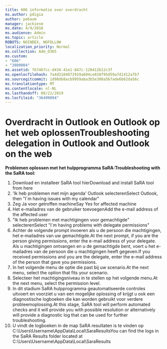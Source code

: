 ```yaml
---
title: 606 informatie over overdracht
ms.author: pdigia
author: pebaum
manager: jackiesm
ms.date: 4/9/2018
ms.audience: Admin
ms.topic: article
ROBOTS: NOINDEX, NOFOLLOW
localization_priority: Normal
ms.collection: Adm_O365
ms.custom:
- "606"
- "3800004"
ms.assetid: f67467cc-d434-41e1-847c-120412b12c3f
ms.openlocfilehash: 7a4d3104072919a604ce828f95d59a7d1412a7b7
ms.sourcegitcommit: 1d98db8acb9959aba3b5e308a567ade6b62da56c
ms.translationtype: MT
ms.contentlocale: nl-NL
ms.lasthandoff: 08/22/2019
ms.locfileid: "36499094"
---
```

# <a name="troubleshooting-delegation-in-outlook-and-outlook-on-the-web"></a><span data-ttu-id="b3107-102">Overdracht in Outlook en Outlook op het web oplossen</span><span class="sxs-lookup"><span data-stu-id="b3107-102">Troubleshooting delegation in Outlook and Outlook on the web</span></span>

<span data-ttu-id="b3107-103">**Problemen oplossen met het hulpprogramma SaRA:**</span><span class="sxs-lookup"><span data-stu-id="b3107-103">**Troubleshooting with the SaRA tool:**</span></span>

1. <span data-ttu-id="b3107-104">Download en installeer SaRA tool hier</span><span class="sxs-lookup"><span data-stu-id="b3107-104">Download and install SaRA tool from here</span></span>
1. <span data-ttu-id="b3107-105">'Ik heb problemen met mijn agenda' Outlook selecteren</span><span class="sxs-lookup"><span data-stu-id="b3107-105">Select Outlook, then "I\`m having issues with my calendar"</span></span>
1. <span data-ttu-id="b3107-106">Zeg Ja voor getroffen machine</span><span class="sxs-lookup"><span data-stu-id="b3107-106">Say Yes for affected machine</span></span>
1. <span data-ttu-id="b3107-107">Het e-mailadres van de gebruiker toevoegen</span><span class="sxs-lookup"><span data-stu-id="b3107-107">Add the e-mail address of the affected user</span></span>
1. <span data-ttu-id="b3107-108">"Ik heb problemen met machtigingen voor gemachtigde" selecteren</span><span class="sxs-lookup"><span data-stu-id="b3107-108">Select "I\`m having problems with delegate permissions"</span></span>
1. <span data-ttu-id="b3107-109">Achter de volgende prompt invoeren als u de persoon die machtigingen, het e-mailadres van uw gemachtigde.</span><span class="sxs-lookup"><span data-stu-id="b3107-109">At the next prompt, if you are the person giving permissions, enter the e-mail address of your delegate.</span></span> <span data-ttu-id="b3107-110">Als u machtigingen ontvangen en u de gemachtigde bent, voert u het e-mailadres van de persoon die u machtigingen heeft gegeven.</span><span class="sxs-lookup"><span data-stu-id="b3107-110">If you received permissions and you are the delegate, enter the e-mail address of the person that gave you permissions.</span></span>
1. <span data-ttu-id="b3107-111">In het volgende menu de optie die past bij uw scenario.</span><span class="sxs-lookup"><span data-stu-id="b3107-111">At the next menu, select the option that fits your scenario.</span></span>
1. <span data-ttu-id="b3107-112">Selecteer het machtigingsniveau in te stellen op het volgende menu.</span><span class="sxs-lookup"><span data-stu-id="b3107-112">At the next menu, select the permission level.</span></span>
1. <span data-ttu-id="b3107-113">In dit stadium SaRA hulpprogramma geautomatiseerde controles uitvoert en voorziet u van een mogelijke oplossing of krijgt u ook een diagnostische logboeken die kan worden gebruikt voor verdere probleemoplossing.</span><span class="sxs-lookup"><span data-stu-id="b3107-113">At this stage, SaRA tool will perform automated checks and it will provide you with possible resolution or alternatively will provide a diagnostic log that can be used for further troubleshooting.</span></span>
1. <span data-ttu-id="b3107-114">U vindt de logboeken in de map SaRA resultaten is te vinden op C:\Users\Username\AppData\Local\SaraResults</span><span class="sxs-lookup"><span data-stu-id="b3107-114">You can find the logs in the SaRA Results folder located at C:\Users\Username\AppData\Local\SaraResults</span></span>
